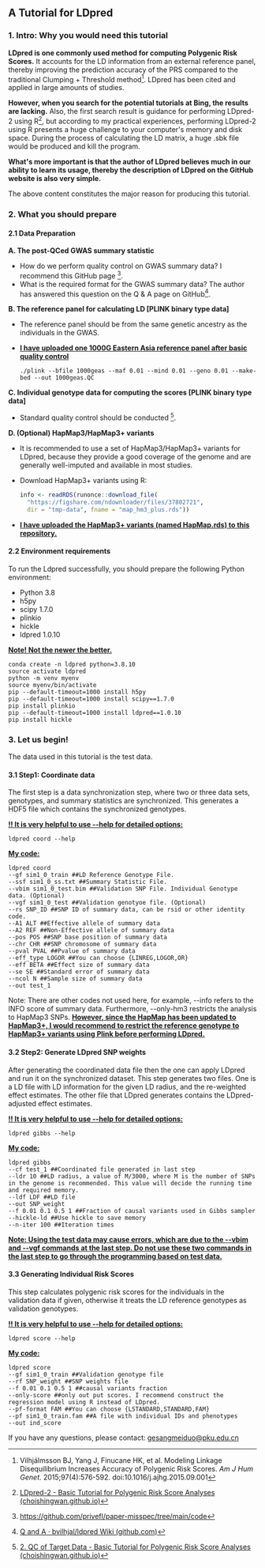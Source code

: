 ## A Tutorial for LDpred 

### 1.	Intro: Why you would need this tutorial

**LDpred is one commonly used method for computing Polygenic Risk Scores.** It accounts for the LD information from an external reference panel, thereby improving the prediction accuracy of the PRS compared to the traditional Clumping + Threshold method[^1]. LDpred has been cited and applied in large amounts of studies.

**However, when you search for the potential tutorials at Bing, the results are lacking.** Also, the first search result is guidance for performing LDpred-2 using R[^2], but according to my practical experiences, performing LDpred-2 using R presents a huge challenge to your computer's memory and disk space. During the process of calculating the LD matrix, a huge .sbk file would be produced and kill the program.

**What's more important is that the author of LDpred believes much in our ability to learn its usage, thereby the description of LDpred on the GitHub website is also very simple.**

The above content constitutes the major reason for producing this tutorial.

### 2.	What you should prepare

#### 2.1	Data Preparation

**A.	The post-QCed GWAS summary statistic**

- How do we perform quality control on GWAS summary data? I recommend this GitHub page [^3].
- What is the required format for the GWAS summary data? The author has answered this question on the Q & A page on GitHub[^4]. 

**B.	The reference panel for calculating LD [PLINK binary type data]**

- The reference panel should be from the same genetic ancestry as the individuals in the GWAS.

- **<u>I have uploaded one 1000G Eastern Asia reference panel after basic quality control</u>**

  ```shell
  ./plink --bfile 1000geas --maf 0.01 --mind 0.01 --geno 0.01 --make-bed --out 1000geas.QC
  ```

**C.	Individual genotype data for computing the scores [PLINK binary type data]**

- Standard quality control should be conducted [^5].

**D.	(Optional) HapMap3/HapMap3+ variants**

- It is recommended to use a set of HapMap3/HapMap3+ variants for LDpred, because they provide a good coverage of the genome and are generally well-imputed and available in most studies.

- Download HapMap3+ variants using R:

  ```R
  info <- readRDS(runonce::download_file(
    "https://figshare.com/ndownloader/files/37802721",
    dir = "tmp-data", fname = "map_hm3_plus.rds"))
  ```

- **<u>I have uploaded the HapMap3+ variants (named HapMap.rds) to this repository.</u>**

#### 2.2	Environment requirements

To run the Ldpred successfully, you should prepare the following Python environment:

* Python 3.8
* h5py 
* scipy 1.7.0 
* plinkio
* hickle
* ldpred 1.0.10

**<u>Note!  Not the newer the better.</u>**

```shell
conda create -n ldpred python=3.8.10
source activate ldpred
python -m venv myenv
source myenv/bin/activate
pip --default-timeout=1000 install h5py
pip --default-timeout=1000 install scipy==1.7.0
pip install plinkio
pip --default-timeout=1000 install ldpred==1.0.10
pip install hickle
```

### 3.	Let us begin!

The data used in this tutorial is the test data.

#### 3.1	Step1: Coordinate data

The first step is a data synchronization step, where two or three data sets, genotypes, and summary statistics are synchronized. This generates a HDF5 file which contains the synchronized genotypes. 

**<u>!! It is very helpful to use --help for detailed options:</u>** 

```shell
ldpred coord --help
```

**<u>My code:</u>**

```shell
ldpred coord
--gf sim1_0_train ##LD Reference Genotype File.
--ssf sim1_0_ss.txt ##Summary Statistic File.
--vbim sim1_0_test.bim ##Validation SNP File. Individual Genotype data. (Optional)
--vgf sim1_0_test ##Validation genotyoe file. (Optional)
--rs SNP_ID ##SNP ID of summary data, can be rsid or other identity code.
--A1 ALT ##Effective allele of summary data
--A2 REF ##Non-Effective allele of summary data
--pos POS ##SNP base position of summary data
--chr CHR ##SNP chromosome of summary data
--pval PVAL ##Pvalue of summary data
--eff_type LOGOR ##You can choose {LINREG,LOGOR,OR}
--eff BETA ##Effect size of summary data
--se SE ##Standard error of summary data
--ncol N ##Sample size of summary data
--out test_1
```

Note: There are other codes not used here, for example, --info refers to the INFO score of summary data. Furthermore, --only-hm3 restricts the analysis to HapMap3 SNPs.  **<u>However, since the HapMap has been updated to HapMap3+, I would recommend to restrict the reference genotype to HapMap3+ variants using Plink before performing LDpred.</u>**



#### 3.2	Step2: Generate LDpred SNP weights

After generating the coordinated data file then the one can apply LDpred and run it on the synchronized dataset. This step generates two files. One is a LD file with LD information for the given LD radius, and the re-weighted effect estimates. The other file that LDpred generates contains the LDpred-adjusted effect estimates.

**<u>!! It is very helpful to use --help for detailed options:</u>**

```shell
ldpred gibbs --help
```

**<u>My code:</u>**

```shell
ldpred gibbs
--cf test_1 ##Coordinated file generated in last step
--ldr 10 ##LD radius, a value of M/3000, where M is the number of SNPs in the genome is recommended. This value will decide the running time and required memory.
--ldf LDF ##LD file
--out SNP_weight
--f 0.01 0.1 0.5 1 ##Fraction of causal variants used in Gibbs sampler
--hickle-ld ##Use hickle to save memory
--n-iter 100 ##Iteration times
```

**<u>Note: Using the test data may cause errors, which are due to the --vbim and --vgf commands at the last step.  Do not use these two commands in the last step to go through the programming based on test data.</u>**

#### 3.3	Generating Individual Risk Scores

This step calculates polygenic risk scores for the individuals in the validation data if given, otherwise it treats the LD reference genotypes as validation genotypes. 

**<u>!! It is very helpful to use --help for detailed options:</u>**

```
ldpred score --help
```

**<u>My code:</u>**

```shell
ldpred score
--gf sim1_0_train ##Validation genotype file
--rf SNP_weight ##SNP weights file
--f 0.01 0.1 0.5 1 ##causal variants fraction
--only-score ##only out put scores. I recommend construct the regression model using R instead of LDpred.
--pf-format FAM ##You can choose {LSTANDARD,STANDARD,FAM}
--pf sim1_0_train.fam ##A file with individual IDs and phenotypes
--out ind_score
```



[^1]: Vilhjálmsson BJ, Yang J, Finucane HK, et al. Modeling Linkage Disequilibrium Increases Accuracy of Polygenic Risk Scores. *Am J Hum Genet*. 2015;97(4):576-592. doi:10.1016/j.ajhg.2015.09.001
[^2]: [LDpred-2 - Basic Tutorial for Polygenic Risk Score Analyses (choishingwan.github.io)](https://choishingwan.github.io/PRS-Tutorial/ldpred/)

[^3]: https://github.com/privefl/paper-misspec/tree/main/code
[^4]: [Q and A · bvilhjal/ldpred Wiki (github.com)](https://github.com/bvilhjal/ldpred/wiki/Q-and-A)
[^5]: [2. QC of Target Data - Basic Tutorial for Polygenic Risk Score Analyses (choishingwan.github.io)](https://choishingwan.github.io/PRS-Tutorial/target/)


If you have any questions, please contact: gesangmeiduo@pku.edu.cn
